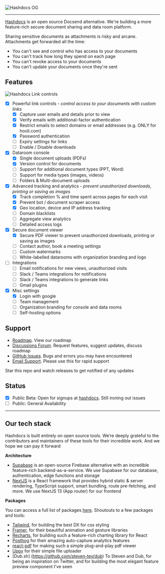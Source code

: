 ![Hashdocs OG](https://github.com/rbkayz/hashdocs/assets/62215539/d8e3c2d6-dc36-46b6-be79-5d7758f68dc3)

---

[Hashdocs](https://hashdocs.org) is an open source Docsend alternative. We're building a more feature-rich secure document sharing and data room platform.

Sharing sensitive documents as attachments is risky and arcane. Attachments get forwarded all the time:

- You can't see and control who has access to your documents
- You can't track how long they spend on each page
- You can't revoke access to your documents
- You can't update your documents once they're sent


## Features

![Hashdocs Link controls](https://github.com/rbkayz/hashdocs/assets/62215539/c4dcf6dd-99d2-4002-b628-5b7391e32f7f)

- [x] Powerful link controls - _control access to your documents with custom links_
  - [x] Capture user emails and details prior to view
  - [x] Verify emails with additional-factor authentication
  - [x] Restrict emails to select domains or email addresses (e.g. ONLY for hooli.com)
  - [x] Password authentication
  - [ ] Expiry settings for links
  - [ ] Enable / Disable downloads

- [x] Dataroom console
  - [x] Single document uploads (PDFs)
  - [x] Version control for documents
  - [ ] Support for additional document types (PPT, Word)
  - [ ] Support for media types (images, videos)
  - [ ] Folders & Multi-document uploads

- [x] Advanced tracking and analytics - _prevent unauthorized downloads, printing or saving as images_
  - [x] Track completion % and time spent across pages for each visit
  - [x] Prevent bot / document scraper access
  - [x] Geo location, device and IP address tracking
  - [ ] Domain blacklists
  - [ ] Aggregate view analytics 
  - [ ] Detailed access logs

- [x] Secure document viewer
  - [x] Secure PDF viewer to prevent unauthorized downloads, printing or saving as images
  - [ ] Contact author, book a meeting settings
  - [ ] Custom watermarks
  - [ ] White-labelled datarooms with organization branding and logo

- [ ] Integrations
  - [ ] Email notifications for new views, unauthorized visits
  - [ ] Slack / Teams integrations for notifications
  - [ ] Slack / Teams integrations to generate links
  - [ ] Gmail plugins

- [x] Misc settings
  - [x] Login with google
  - [ ] Team management
  - [ ] Organization branding for console and data rooms
  - [ ] Self-hosting options

## Support

- [Roadmap](https://github.com/users/rbkayz/projects/1). View our roadmap
- [Discussions Forum](https://github.com/rbkayz/hashdocs/discussions). Request features, suggest updates, discuss roadmap
- [GitHub Issues](https://github.com/rbkayz/hashdocs/issues). Bugs and errors you may have encountered
- [Email Support](mailto:support@hashlabs.dev). Please use this for rapid support

Star this repo and watch releases to get notified of any updates

## Status

- [x] Public Beta: Open for signups at [hashdocs](https://hashdocs.org/login). Still ironing out issues
- [ ] Public: General Availability

---

## Our tech stack

Hashdocs is built entirely on open source tools. We’re deeply grateful to the contributors and maintainers of these tools for their incredible work. And we hope we can pay it forward

**Architecture**

- [Supabase](https://supabase.com/) is an open-source Firebase alternative with an incredible feature-rich backend-as-a-service. We use Supabase for our database, authentication, edge functions and storage
- [NextJS](https://nextjs.org) is a React framework that provides hybrid static & server rendering, TypeScript support, smart bundling, route pre-fetching, and more. We use NextJS 13 (App router) for our frontend

**Packages**

You can access a full list of packages [here](./package.json). Shoutouts to a few packages and tools:

- [Tailwind](https://tailwindcss.com/), for building the best DX for css styling
- [Framer](https://github.com/framer/motion), for their beautiful animation and gesture libraries
- [Recharts](https://recharts.org/), for building such a feature-rich charting library for React
- [Posthog](https://posthog.com) for their amazing auto-capture analytics features
- [react-pdf](https://github.com/wojtekmaj/react-pdf) for making such a simple plug-and-play pdf viewer
- [Uppy](https://uppy.io/docs/uppy/) for their simple file uploader
- [Dub.sh] (https://github.com/steven-tey/dub) To Steven and Dub, for being an inspiration on Twitter, and for building the most elegant feature preview component I've seen
